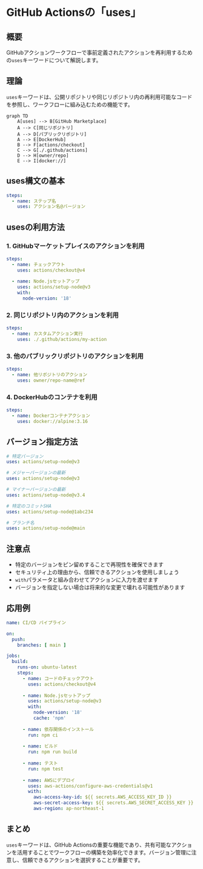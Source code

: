 # GitHub Actionsの「uses」

## 概要
GitHubアクションワークフローで事前定義されたアクションを再利用するための`uses`キーワードについて解説します。

## 理論
`uses`キーワードは、公開リポジトリや同じリポジトリ内の再利用可能なコードを参照し、ワークフローに組み込むための機能です。

```mermaid
graph TD
    A[uses] --> B[GitHub Marketplace]
    A --> C[同じリポジトリ]
    A --> D[パブリックリポジトリ]
    A --> E[DockerHub]
    B --> F[actions/checkout]
    C --> G[./.github/actions]
    D --> H[owner/repo]
    E --> I[docker://]
```

## uses構文の基本

```yaml
steps:
  - name: ステップ名
    uses: アクション名@バージョン
```

## usesの利用方法

### 1. GitHubマーケットプレイスのアクションを利用

```yaml
steps:
  - name: チェックアウト
    uses: actions/checkout@v4
    
  - name: Node.jsセットアップ
    uses: actions/setup-node@v3
    with:
      node-version: '18'
```

### 2. 同じリポジトリ内のアクションを利用

```yaml
steps:
  - name: カスタムアクション実行
    uses: ./.github/actions/my-action
```

### 3. 他のパブリックリポジトリのアクションを利用

```yaml
steps:
  - name: 他リポジトリのアクション
    uses: owner/repo-name@ref
```

### 4. DockerHubのコンテナを利用

```yaml
steps:
  - name: Dockerコンテナアクション
    uses: docker://alpine:3.16
```

## バージョン指定方法

```yaml
# 特定バージョン
uses: actions/setup-node@v3

# メジャーバージョンの最新
uses: actions/setup-node@v3

# マイナーバージョンの最新
uses: actions/setup-node@v3.4

# 特定のコミットSHA
uses: actions/setup-node@1abc234

# ブランチ名
uses: actions/setup-node@main
```

## 注意点

- 特定のバージョンをピン留めすることで再現性を確保できます
- セキュリティ上の理由から、信頼できるアクションを使用しましょう
- `with`パラメータと組み合わせてアクションに入力を渡せます
- バージョンを指定しない場合は将来的な変更で壊れる可能性があります

## 応用例

```yaml
name: CI/CD パイプライン

on:
  push:
    branches: [ main ]

jobs:
  build:
    runs-on: ubuntu-latest
    steps:
      - name: コードのチェックアウト
        uses: actions/checkout@v4
      
      - name: Node.jsセットアップ
        uses: actions/setup-node@v3
        with:
          node-version: '18'
          cache: 'npm'
      
      - name: 依存関係のインストール
        run: npm ci
      
      - name: ビルド
        run: npm run build
      
      - name: テスト
        run: npm test
      
      - name: AWSにデプロイ
        uses: aws-actions/configure-aws-credentials@v1
        with:
          aws-access-key-id: ${{ secrets.AWS_ACCESS_KEY_ID }}
          aws-secret-access-key: ${{ secrets.AWS_SECRET_ACCESS_KEY }}
          aws-region: ap-northeast-1
```

## まとめ
`uses`キーワードは、GitHub Actionsの重要な機能であり、共有可能なアクションを活用することでワークフローの構築を効率化できます。バージョン管理に注意し、信頼できるアクションを選択することが重要です。
